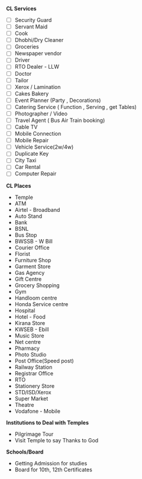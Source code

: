 **CL Services**
- [ ] Security Guard
- [ ] Servant Maid
- [ ] Cook
- [ ] Dhobhi/Dry Cleaner
- [ ] Groceries
- [ ] Newspaper vendor
- [ ] Driver
- [ ] RTO Dealer - LLW
- [ ] Doctor
- [ ] Tailor
- [ ] Xerox / Lamination
- [ ] Cakes Bakery
- [ ] Event Planner (Party ,   Decorations)
- [ ] Catering Service ( Function , Serving , get Tables)
- [ ] Photographer / Video
- [ ] Travel Agent ( Bus Air Train booking)
- [ ] Cable TV
- [ ] Mobile Connection
- [ ] Mobile Repair
- [ ] Vehicle Service(2w/4w)
- [ ] Duplicate Key
- [ ] City Taxi
- [ ] Car Rental
- [ ] Computer Repair

**CL Places**
- Temple
- ATM
- Airtel - Broadband
- Auto Stand
- Bank
- BSNL
- Bus Stop
- BWSSB - W Bill
- Courier Office
- Florist
- Furniture Shop
- Garment Store
- Gas Agency
- Gift Centre
- Grocery Shopping
- Gym
- Handloom centre
- Honda Service centre
- Hospital
- Hotel - Food
- Kirana Store
- KWSEB - Ebill
- Music Store
- Net centre
- Pharmacy
- Photo Studio
- Post Office(Speed post)
- Railway Station
- Registrar Office
- RTO
- Stationery Store
- STD/ISD/Xerox
- Super Market
- Theatre
- Vodafone - Mobile

**Institutions to Deal with**
**Temples** 
- Pilgrimage Tour 
- Visit Temple to say Thanks to God

**Schools/Board** 
- Getting Admission for studies 
- Board for 10th, 12th Certificates 






